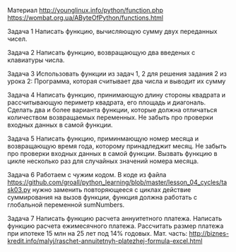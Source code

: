 

Материал
http://younglinux.info/python/function.php
https://wombat.org.ua/AByteOfPython/functions.html

Задача 1
Написать функцию, вычисляющую сумму двух переданных чисел.

Задача 2
Написать функцию, возвращающую два введеных с клавиатуры числа.

Задача 3
Использовать функции из задач 1, 2 для решения задания 2 из урока 2: Программа,
которая считывает два числа и выводит их сумму

Задача 4
Написать функцию, принимающую длину стороны квадрата и рассчитывающую периметр
квадрата, его площадь и диагональ. Сделать два и более варианта функции, которые
должна отличаться количеством возвращаемых переменных. Не забыть про проверки
входных данных в самой функции.

Задача 5
Написать функцию, приминмающую номер месяца и возвращающую время года, которому
принадледжит месяц. Не забыть про проверки входных данных в самой функции.
Вызвать функцию в цикле несколько раз для случайных значений номера месяца.

Задача 6
Работаем с чужим кодом. В коде из файла https://github.com/groall/python_learning/blob/master/lesson_04_cycles/task03.py
нужно заменить повторяющееся с циклах действие суммирования на вызов функции,
функция должна работать с глобальной переменной sumNumbers.

Задача 7
Написать функцию расчета аннуитетного платежа. Написать функцию расчета ежимесячного
платежа. Рассчитать размер платежа при ипотеке 15 млн на 25 лет под 14% годовых.
Мат. часть: http://biznes-kredit.info/malyj/raschet-annuitetnyh-platezhej-formula-excel.html
